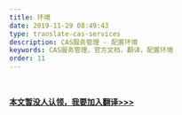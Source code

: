 ```yaml
---
title: 环境
date: 2019-11-29 08:49:43
type: translate-cas-services
description: CAS服务管理 - 配置环境
keywords: CAS服务管理，官方文档，翻译，配置环境
order: 11
---
```


<br />

**[本文暂没人认领，我要加入翻译>>>](/translate/join.html)**

<br />
